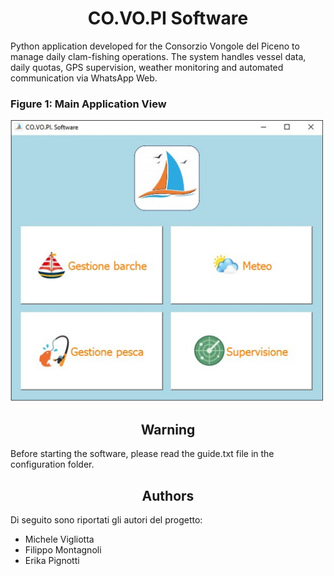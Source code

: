 <h1 align="center">CO.VO.PI Software</h1>

Python application developed for the Consorzio Vongole del Piceno to manage daily clam-fishing operations.
The system handles vessel data, daily quotas, GPS supervision, weather monitoring and automated communication via WhatsApp Web.
</p>
<h3>Figure 1: Main Application View</h3>
<p>
<img src="docs/main_view.png" width="500">
</p>
<p>


<h2 align="center">Warning</h2>
<p>
Before starting the software, please read the guide.txt file in the configuration folder.
</p>

<h2 align="center">Authors</h2>

Di seguito sono riportati gli autori del progetto:

* Michele Vigliotta
* Filippo Montagnoli
* Erika Pignotti



